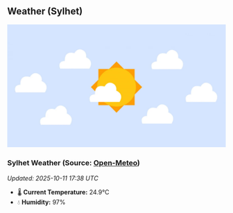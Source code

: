 ## Weather (Sylhet)
![](/weather.webp)
<!-- WEATHER-START -->
### Sylhet Weather (Source: [Open-Meteo](https://open-meteo.com))
_Updated: 2025-10-11 17:38 UTC_
* 🌡️ **Current Temperature:** 24.9°C
* 💧 **Humidity:** 97%
<!-- WEATHER-END -->













































































































































